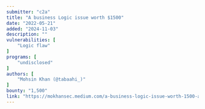 ```yaml
---
submitter: "c2a"
title: "A business Logic issue worth $1500"
date: "2022-05-21"
added: "2024-11-03"
description: ""
vulnerabilities: [
    "Logic flaw"
]
programs: [
    "undisclosed"
]
authors: [
    "Mohsin Khan (@tabaahi_)"
]
bounty: "1,500"
link: "https://mokhansec.medium.com/a-business-logic-issue-worth-1500-a0f1a0b76570"
---
```





